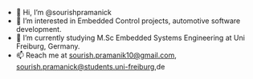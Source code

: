 - 👋 Hi, I’m @sourishpramanick
- 👀 I’m interested in Embedded Control projects, automotive software development.
- 🌱 I’m currently studying M.Sc Embedded Systems Engineering at Uni Freiburg, Germany. 
- 📫 Reach me at sourish.pramanik10@gmail.com, sourish.pramanick@students.uni-freiburg,de

<!---
sourishpramanick/sourishpramanick is a ✨ special ✨ repository because its `README.md` (this file) appears on your GitHub profile.
You can click the Preview link to take a look at your changes.
--->
